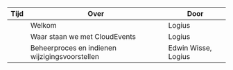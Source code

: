 |  Tijd  | Over | Door |
|--------|------|------|
| | Welkom | Logius |
| | Waar staan we met CloudEvents | Logius |
| | Beheerproces en indienen wijzigingsvoorstellen | Edwin Wisse, Logius |
